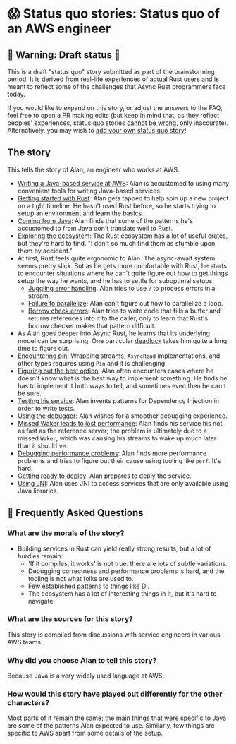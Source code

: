 # 😱 Status quo stories: Status quo of an AWS engineer

## 🚧 Warning: Draft status 🚧

This is a draft "status quo" story submitted as part of the brainstorming period. It is derived from real-life experiences of actual Rust users and is meant to reflect some of the challenges that Async Rust programmers face today. 

If you would like to expand on this story, or adjust the answers to the FAQ, feel free to open a PR making edits (but keep in mind that, as they reflect peoples' experiences, status quo stories [cannot be wrong], only inaccurate). Alternatively, you may wish to [add your own status quo story][htvsq]!

## The story

This tells the story of Alan, an engineer who works at AWS.

* [Writing a Java-based service at AWS](aws_engineer/writing_a_java_based_service.md): Alan is accustomed to using many convenient tools for writing Java-based services.
* [Getting started with Rust](aws_engineer/getting_started_with_rust.md): Alan gets tapped to help spin up a new project on a tight timeline. He hasn't used Rust before, so he starts trying to setup an environment and learn the basics.
* [Coming from Java](aws_engineer/coming_from_java.md): Alan finds that some of the patterns he's accustomed to from Java don't translate well to Rust.
* [Exploring the ecosystem](aws_engineer/ecosystem.md): The Rust ecosystem has a lot of useful crates, but they're hard to find. "I don't so much find them as stumble upon them by accident."
* At first, Rust feels quite ergonomic to Alan. The async-await system seems pretty slick. But as he gets more comfortable with Rust, he starts to encounter situations where he can't quite figure out how to get things setup the way he wants, and he has to settle for suboptimal setups:
    * [Juggling error handling](aws_engineer/juggling_error_handling.md): Alan tries to use `?` to process errors in a stream.
    * [Failure to parallelize](aws_engineer/failure_to_parallelize.md): Alan can't figure out how to parallelize a loop.
    * [Borrow check errors](aws_engineer/borrow_check_errors.md): Alan tries to write code that fills a buffer and returns references into it to the caller, only to learn that Rust's borrow checker makes that pattern difficult.
* As Alan goes deeper into Async Rust, he learns that its underlying model can be surprising. One particular [deadlock](aws_engineer/solving_a_deadlock.md) takes him quite a long time to figure out.
* [Encountering pin](aws_engineer/encountering_pin.md): Wrapping streams, `AsyncRead` implementations, and other types requires using `Pin` and it is challenging.
* [Figuring out the best option](aws_engineer/figuring_out_the_best_option.md): Alan often encounters cases where he doesn't know what is the best way to implement something. He finds he has to implement it both ways to tell, and sometimes even then he can't be sure.
* [Testing his service](aws_engineer/testing_the_service.md): Alan invents patterns for Dependency Injection in order to write tests.
* [Using the debugger](aws_engineer/using_the_debugger.md): Alan wishes for a smoother debugging experience.
* [Missed Waker leads to lost performance](aws_engineer/missed_waker_leads_to_lost_performance.md): Alan finds his service his not as fast as the reference server; the problem is ultimately due to a missed `Waker`, which was causing his streams to wake up much later than it should've.
* [Debugging performance problems](aws_engineer/debugging_performance_problems.md): Alan finds more performance problems and tries to figure out their cause using tooling like `perf`. It's hard.
* [Getting ready to deploy](aws_engineer/getting_ready_to_deploy.md): Alan prepares to deply the service.
* [Using JNI](aws_engineer/using_jni.md): Alan uses JNI to access services that are only available using Java libraries.

## 🤔 Frequently Asked Questions

### **What are the morals of the story?**

* Building services in Rust can yield really strong results, but a lot of hurdles remain:
    * 'If it compiles, it works' is not true: there are lots of subtle variations.
    * Debugging correctness and performance problems is hard, and the tooling is not what folks are used to.
    * Few established patterns to things like DI.
    * The ecosystem has a lot of interesting things in it, but it's hard to navigate.

### **What are the sources for this story?**

This story is compiled from discussions with service engineers in various AWS teams.

### **Why did you choose Alan to tell this story?**

Because Java is a very widely used language at AWS.

### **How would this story have played out differently for the other characters?**

Most parts of it remain the same; the main things that were specific to Java are some of the patterns Alan expected to use. Similarly, few things are specific to AWS apart from some details of the setup.

[character]: ../characters.md
[status quo stories]: ./status_quo.md
[Alan]: ../characters/alan.md
[Grace]: ../characters/grace.md
[Niklaus]: ../characters/niklaus.md
[Barbara]: ../characters/barbara.md
[htvsq]: ../how_to_vision/status_quo.md
[cannot be wrong]: ../how_to_vision/comment.md#comment-to-understand-or-improve-not-to-negate-or-dissuade
